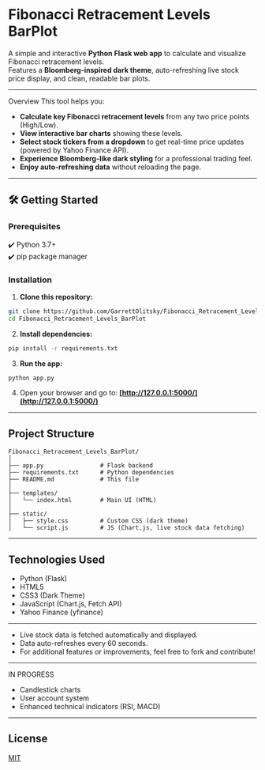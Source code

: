 
# Fibonacci Retracement Levels BarPlot

A simple and interactive **Python Flask web app** to calculate and visualize Fibonacci retracement levels.  
Features a **Bloomberg-inspired dark theme**, auto-refreshing live stock price display, and clean, readable bar plots.

---

Overview
This tool helps you:
- **Calculate key Fibonacci retracement levels** from any two price points (High/Low).
- **View interactive bar charts** showing these levels.
- **Select stock tickers from a dropdown** to get real-time price updates (powered by Yahoo Finance API).
- **Experience Bloomberg-like dark styling** for a professional trading feel.
- **Enjoy auto-refreshing data** without reloading the page.

---

## 🛠️ Getting Started

### Prerequisites

✔️ Python 3.7+  
✔️ pip package manager  

### Installation

1. **Clone this repository:**

```bash
git clone https://github.com/GarrettOlitsky/Fibonacci_Retracement_Levels_BarPlot.git
cd Fibonacci_Retracement_Levels_BarPlot
````

2. **Install dependencies:**

```bash
pip install -r requirements.txt
```

3. **Run the app:**

```bash
python app.py
```

4. Open your browser and go to:
    **[http://127.0.0.1:5000/](http://127.0.0.1:5000/)**

---

##  Project Structure

```
Fibonacci_Retracement_Levels_BarPlot/
│
├── app.py                # Flask backend
├── requirements.txt      # Python dependencies
├── README.md             # This file
│
├── templates/
│   └── index.html        # Main UI (HTML)
│
├── static/
│   ├── style.css         # Custom CSS (dark theme)
│   └── script.js         # JS (Chart.js, live stock data fetching)
```

---

## Technologies Used

* Python (Flask)
* HTML5
* CSS3 (Dark Theme)
* JavaScript (Chart.js, Fetch API)
* Yahoo Finance (yfinance)

---
* Live stock data is fetched automatically and displayed.
* Data auto-refreshes every 60 seconds.
* For additional features or improvements, feel free to fork and contribute!

---
IN PROGRESS 
* Candlestick charts
* User account system
* Enhanced technical indicators (RSI, MACD)

___

## License

[MIT](LICENSE)



